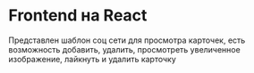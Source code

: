 # Frontend на React

Представлен шаблон соц сети для просмотра карточек, есть возможность добавить, удалить, просмотреть увеличенное изображение, лайкнуть и удалить карточку

